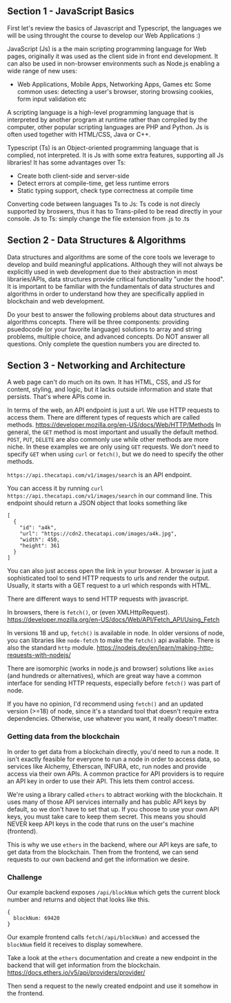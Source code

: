 ## Section 1 - JavaScript Basics

First let's review the basics of Javascript and Typescript, the languages we will be using throught the course to develop our Web Applications :)

JavaScript (Js) is a the main scripting programming language for Web pages, originally it was used as the client side in front end development. It can also be used in non-browser environments such as Node.js enabling a wide range of new uses:

- Web Applications, Mobile Apps, Networking Apps, Games etc
  Some common uses: detecting a user's browser, storing browsing cookies, form input validation etc

A scripting language is a high-level programming language that is interpreted by another program at runtime rather than compiled by the computer, other popular scripting languages are PHP and Python. Js is often used together with HTML/CSS, Java or C++.

Typescript (Ts) is an Object-oriented programming language that is complied, not interpreted. It is Js with some extra features, supporting all Js libraries! It has some advantages over Ts:

- Create both client-side and server-side
- Detect errors at compile-time, get less runtime errors
- Static typing support, check type correctness at compile time

Converting code between languages
Ts to Js: Ts code is not direcly supported by broswers, thus it has to Trans-piled to be read directly in your console.
Js to Ts: simply change the file extension from .js to .ts

## Section 2 - Data Structures & Algorithms

Data structures and algorithms are some of the core tools we leverage to develop and build meaningful applications. Although they will not always be explicitly used in web development due to their abstraction in most libraries/APIs, data structures provide critical functionality "under the hood". It is important to be familiar with the fundamentals of data structures and algorithms in order to understand how they are specifically applied in blockchain and web development.

Do your best to answer the following problems about data structures and algorithms concepts. There will be three components: providing psuedocode (or your favorite language) solutions to array and string problems, multiple choice, and advanced concepts. Do NOT answer all questions. Only complete the question numbers you are directed to.

## Section 3 - Networking and Architecture

A web page can't do much on its own. It has HTML, CSS, and JS for content, styling, and logic, but it lacks outside information and state that persists. That's where APIs come in.

In terms of the web, an API endpoint is just a url. We use HTTP requests to access them. There are different types of requests which are called methods. https://developer.mozilla.org/en-US/docs/Web/HTTP/Methods
In general, the `GET` method is most important and usually the default method. `POST`, `PUT`, `DELETE` are also commonly use while other methods are more niche. In these examples we are only using `GET` requests. We don't need to specify `GET` when using `curl` or `fetch()`, but we do need to specify the other methods.

`https://api.thecatapi.com/v1/images/search` is an API endpoint.

You can access it by running `curl https://api.thecatapi.com/v1/images/search` in our command line. This endpoint should return a JSON object that looks something like

```
[
  {
    "id": "a4k",
    "url": "https://cdn2.thecatapi.com/images/a4k.jpg",
    "width": 450,
    "height": 361
  }
]
```

You can also just access open the link in your browser. A browser is just a sophisticated tool to send HTTP requests to urls and render the output. Usually, it starts with a GET request to a url which responds with HTML.

There are different ways to send HTTP requests with javascript.

In browsers, there is `fetch()`, or (even XMLHttpRequest).
https://developer.mozilla.org/en-US/docs/Web/API/Fetch_API/Using_Fetch

In versions 18 and up, `fetch()` is available in node. In older versions of node, you can libraries like `node-fetch` to make the `fetch()` api available. There is also the standard `http` module.
https://nodejs.dev/en/learn/making-http-requests-with-nodejs/

There are isomorphic (works in node.js and browser) solutions like `axios` (and hundreds or alternatives), which are great way have a common interface for sending HTTP requests, especially before `fetch()` was part of node.

If you have no opinion, I'd recommend using `fetch()` and an updated version (>=18) of node, since it's a standard tool that doesn't require extra dependencies. Otherwise, use whatever you want, it really doesn't matter.

### Getting data from the blockchain

In order to get data from a blockchain directly, you'd need to run a node. It isn't exactly feasible for everyone to run a node in order to access data, so services like Alchemy, Etherscan, INFURA, etc, run nodes and provide access via their own APIs. A common practice for API providers is to require an API key in order to use their API. This lets them control access.

We're using a library called `ethers` to abtract working with the blockchain. It uses many of those API services internally and has public API keys by default, so we don't have to set that up. If you choose to use your own API keys, you must take care to keep them secret. This means you should NEVER keep API keys in the code that runs on the user's machine (frontend).

This is why we use `ethers` in the backend, where our API keys are safe, to get data from the blockchain. Then from the frontend, we can send requests to our own backend and get the information we desire.

### Challenge

Our example backend exposes `/api/blockNum` which gets the current block number and returns and object that looks like this.

```
{
  blockNum: 69420
}
```

Our example frontend calls `fetch(/api/blockNum)` and accessed the `blockNum` field it receives to display somewhere.

Take a look at the `ethers` documentation and create a new endpoint in the backend that will get information from the blockchain.
https://docs.ethers.io/v5/api/providers/provider/

Then send a request to the newly created endpoint and use it somehow in the frontend.
